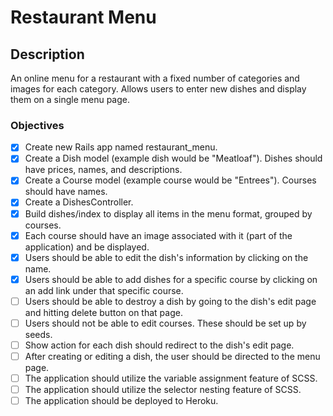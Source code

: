 # Restaurant Menu

## Description

An online menu for a restaurant with a fixed number of categories and images for each category. Allows users to enter new dishes and display them on a single menu page.


### Objectives

  * [x] Create new Rails app named restaurant_menu.
  * [x] Create a Dish model (example dish would be "Meatloaf"). Dishes should have prices, names, and descriptions.
  * [x] Create a Course model (example course would be "Entrees"). Courses should have names.
  * [x] Create a DishesController.
  * [x] Build dishes/index to display all items in the menu format, grouped by courses.
  * [x] Each course should have an image associated with it (part of the application) and be displayed.
  * [x] Users should be able to edit the dish's information by clicking on the name.
  * [x] Users should be able to add dishes for a specific course by clicking on an add link under that specific course.
  * [ ] Users should be able to destroy a dish by going to the dish's edit page and hitting delete button on that page.
  * [ ] Users should not be able to edit courses. These should be set up by seeds.
  * [ ] Show action for each dish should redirect to the dish's edit page.
  * [ ] After creating or editing a dish, the user should be directed to the menu page.
  * [ ] The application should utilize the variable assignment feature of SCSS.
  * [ ] The application should utilize the selector nesting feature of SCSS.
  * [ ] The application should be deployed to Heroku.
